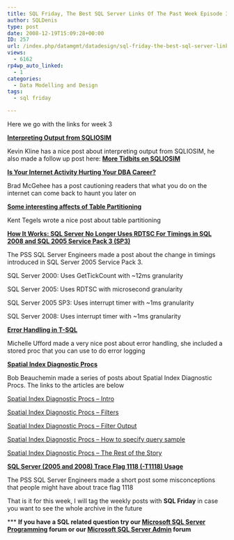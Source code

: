 ```yaml
---
title: SQL Friday, The Best SQL Server Links Of The Past Week Episode 3
author: SQLDenis
type: post
date: 2008-12-19T15:09:28+00:00
ID: 257
url: /index.php/datamgmt/datadesign/sql-friday-the-best-sql-server-links-of-3/
views:
  - 6162
rp4wp_auto_linked:
  - 1
categories:
  - Data Modelling and Design
tags:
  - sql friday

---
```

Here we go with the links for week 3

**[Interpreting Output from SQLIOSIM][1]**
  
Kevin Kline has a nice post about interpreting output from SQLIOSIM, he also made a follow up post here: **[More Tidbits on SQLIOSIM][2]**

**[Is Your Internet Activity Hurting Your DBA Career?][3]**
  
Brad McGehee has a post cautioning readers that what you do on the internet can come back to haunt you later on

**[Some interesting affects of Table Partitioning][4]**
  
Kent Tegels wrote a nice post about table partitioning

**[How It Works: SQL Server No Longer Uses RDTSC For Timings in SQL 2008 and SQL 2005 Service Pack 3 (SP3)][5]**
  
The PSS SQL Server Engineers made a post about the change in timings introduced in SQL Server 2005 Service Pack 3.
  
SQL Server 2000: Uses GetTickCount with ~12ms granularity
  
SQL Server 2005: Uses RDTSC with microsecond granularity
  
SQL Server 2005 SP3: Uses interrupt timer with ~1ms granularity
  
SQL Server 2008: Uses interrupt timer with ~1ms granularity

**[Error Handling in T-SQL][6]**
  
Michelle Ufford made a very nice post about error handling, she included a stored proc that you can use to do error logging

**[Spatial Index Diagnostic Procs][7]**
  
Bob Beauchemin made a series of posts about Spatial Index Diagnostic Procs. The links to the articles are below

[Spatial Index Diagnostic Procs – Intro][7]

[Spatial Index Diagnostic Procs – Filters][8]

[Spatial Index Diagnostic Procs – Filter Output][9]

[Spatial Index Diagnostic Procs – How to specify query sample][10]

[Spatial Index Diagnostic Procs – The Rest of the Story][11]

**[SQL Server (2005 and 2008) Trace Flag 1118 (-T1118) Usage][12]**
  
The PSS SQL Server Engineers made a short post some misconceptions that people might have about trace flag 1118 

That is it for this week, I will tag the weekly posts with **SQL Friday** in case you want to see the whole archive in the future

\*** **If you have a SQL related question try our [Microsoft SQL Server Programming][13] forum or our [Microsoft SQL Server Admin][14] forum**<ins></ins>

 [1]: http://sqlblog.com/blogs/kevin_kline/archive/2008/12/14/interpreting-output-from-sqliosim.aspx
 [2]: http://sqlblog.com/blogs/kevin_kline/archive/2008/12/14/more-tidbits-on-sqliosim.aspx
 [3]: http://www.sqlservercentral.com/blogs/aloha_dba/archive/2008/12/17/is-your-internet-activity-hurting-your-dba-career.aspx
 [4]: http://sqlblog.com/blogs/kent_tegels/archive/2008/12/15/10542.aspx
 [5]: http://blogs.msdn.com/psssql/archive/2008/12/16/how-it-works-sql-server-no-longer-uses-rdtsc-for-timings-in-sql-2008-and-sql-2005-service-pack-3-sp3.aspx
 [6]: http://sqlfool.com/2008/12/error-handling-in-t-sql/
 [7]: http://www.sqlskills.com/BLOGS/BOBB/post/Spatial-Index-Diagnostic-Procs-Intro.aspx
 [8]: http://www.sqlskills.com/BLOGS/BOBB/post/Spatial-Index-Diagnostic-Procs-Filters.aspx
 [9]: http://www.sqlskills.com/BLOGS/BOBB/post/Spatial-Index-Diagnostic-Procs-Filter-Output.aspx
 [10]: http://www.sqlskills.com/BLOGS/BOBB/post/Spatial-Index-Diagnostic-Procs-How-to-specify-query-sample.aspx
 [11]: http://www.sqlskills.com/BLOGS/BOBB/post/Spatial-Index-Diagnostic-Procs-The-Rest-of-the-Story.aspx
 [12]: http://blogs.msdn.com/psssql/archive/2008/12/17/sql-server-2005-and-2008-trace-flag-1118-t1118-usage.aspx
 [13]: http://forum.lessthandot.com/viewforum.php?f=17
 [14]: http://forum.lessthandot.com/viewforum.php?f=22